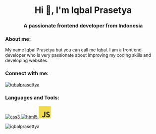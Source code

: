 

<h1 align="center">Hi 👋, I'm Iqbal Prasetya</h1>
<h3 align="center">A passionate frontend developer from Indonesia</h3>

<h3 align="left">About me:</h3>
<p align="left">
My name Iqbal Prasetya but you can call me Iqbal. I am a front end developer who is very passionate about improving my coding skills and developing websites.
</p>

<h3 align="left">Connect with me:</h3>
<p align="left">
<a href="https://instagram.com/iqbalprasettya" target="blank"><img align="center" src="https://raw.githubusercontent.com/rahuldkjain/github-profile-readme-generator/master/src/images/icons/Social/instagram.svg" alt="iqbalprasettya" height="30" width="40" /></a>
</p>

<h3 align="left">Languages and Tools:</h3>
<p align="left"> <a href="https://www.w3schools.com/css/" target="_blank" rel="noreferrer"> <img src="https://raw.githubusercontent.com/erastushs/my-portfolio-website/master/assets/img/logo/css.png" alt="css3" width="40" height="40"/> </a> <a href="https://www.w3.org/html/" target="_blank" rel="noreferrer"> <img src="https://raw.githubusercontent.com/erastushs/my-portfolio-website/master/assets/img/logo/html.png" alt="html5" width="40" height="40"/> </a> <a href="https://developer.mozilla.org/en-US/docs/Web/JavaScript" target="_blank" rel="noreferrer"> <img src="https://raw.githubusercontent.com/devicons/devicon/master/icons/javascript/javascript-original.svg" alt="javascript" width="40" height="40"/> </a> </p>

<p>&nbsp;<img align="left" src="https://github-readme-stats.vercel.app/api?username=iqbalprasettya&show_icons=true&locale=en" alt="iqbalprasettya" /></p>
